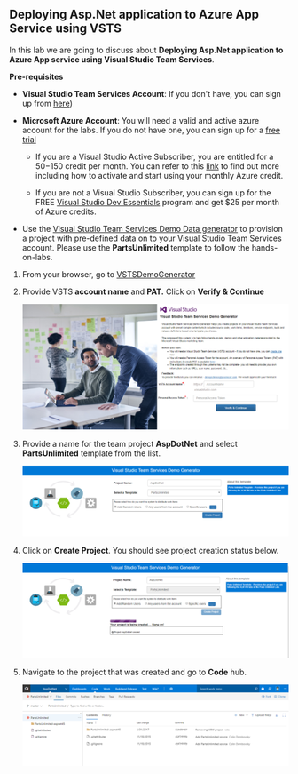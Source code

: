 ## Deploying Asp.Net application to Azure App Service using VSTS


In this lab we are going to discuss about **Deploying Asp.Net application to Azure App service using Visual Studio Team Services**.

**Pre-requisites**

- **Visual Studio Team Services Account**: If you don't have, you can sign up from [here](https://www.visualstudio.com/))
- **Microsoft Azure Account**: You will need a valid and active azure account for the labs. If you do not have one, you can sign up for a [free trial](https://azure.microsoft.com/en-us/free/)

   - If you are a Visual Studio Active Subscriber, you are entitled for a $50-$150 credit per month. You can refer to this [link](https://azure.microsoft.com/en-us/pricing/member-offers/msdn-benefits-details/) to find out more including how to activate and start using your monthly Azure credit.

   - If you are not a Visual Studio Subscriber, you can sign up for the FREE [Visual Studio Dev Essentials](https://www.visualstudio.com/dev-essentials/) program and get $25 per month of Azure credits.

- Use the [Visual Studio Team Services Demo Data generator](https://vstsdemogenerator.azurewebsites.net/) to provision a project with pre-defined data on to your Visual Studio Team Services account. Please use the **PartsUnlimited** template to follow the hands-on-labs.

1. From your browser, go to [VSTSDemoGenerator](https://vstsdemogenerator.azurewebsites.net)

2. Provide VSTS **account name** and **PAT.** Click on **Verify & Continue**

   <img src="images/1.png" >

3. Provide a name for the team project **AspDotNet** and select **PartsUnlimited** template from the list.

   <img src="images/2.png" >

4. Click on **Create Project**. You should see project creation status below.

   <img src="images/3.png">

5. Navigate to the project that was created and go to **Code** hub.

   <img src="images/4.png">
